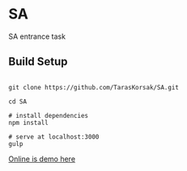 # SA
SA entrance task
## Build Setup

``` 

git clone https://github.com/TarasKorsak/SA.git

cd SA

# install dependencies
npm install

# serve at localhost:3000
gulp

```


[Online is demo here](https://taraskorsak.github.io/SA/dist/)
